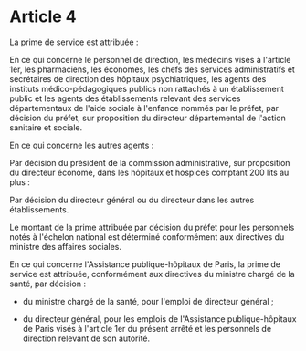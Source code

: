 # Article 4

La prime de service est attribuée :

En ce qui concerne le personnel de direction, les médecins visés à l'article 1er, les pharmaciens, les économes, les chefs des services administratifs et secrétaires de direction des hôpitaux psychiatriques, les agents des instituts médico-pédagogiques publics non rattachés à un établissement public et les agents des établissements relevant des services départementaux de l'aide sociale à l'enfance nommés par le préfet, par décision du préfet, sur proposition du directeur départemental de l'action sanitaire et sociale.

En ce qui concerne les autres agents :

Par décision du président de la commission administrative, sur proposition du directeur économe, dans les hôpitaux et hospices comptant 200 lits au plus :

Par décision du directeur général ou du directeur dans les autres établissements.

Le montant de la prime attribuée par décision du préfet pour les personnels notés à l'échelon national est déterminé conformément aux directives du ministre des affaires sociales.

En ce qui concerne l'Assistance publique-hôpitaux de Paris, la prime de service est attribuée, conformément aux directives du ministre chargé de la santé, par décision :

- du ministre chargé de la santé, pour l'emploi de directeur général ;

- du directeur général, pour les emplois de l'Assistance publique-hôpitaux de Paris visés à l'article 1er du présent arrêté et les personnels de direction relevant de son autorité.
